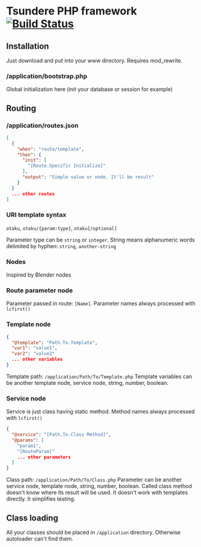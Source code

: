 # Tsundere PHP framework [![Build Status](https://travis-ci.org/kagami-ryuuji/tsundere.svg?branch=master)](https://travis-ci.org/kagami-ryuuji/tsundere)

## Installation
Just download and put into your www directory.
Requires mod_rewrite.

### /application/bootstrap.php
Global initialization here (init your database or session for example)

## Routing
### /application/routes.json
```json
[
  {
    "when": "route/template",
    "then": {
      "init": [
        "[Route.Specific Initialize]"
      ],
      "output": "Simple value or node. It'll be result"
    }
  }
  ... other routes
]
```

### URI template syntax

`otaku`,
`otaku/{param:type}`,
`otaku[/optional]`

Parameter type can be `string` or `integer`. String means alphanumeric words delimited by hyphen:
`string`,
`another-string`

### Nodes
Inspired by Blender nodes

### Route parameter node
Parameter passed in route: `[Name]`. Parameter names always processed with `lcfirst()`

### Template node
```json
{
  "@template": "Path.To.Template",
  "var1": "value1",
  "var2": "value2"
  ... other variables
}
```
Template path: `/application/Path/To/Template.php`
Template variables can be another template node, service node, string, number, boolean.

### Service node
Service is just class having static method. Method names always processed with `lcfirst()`
```json
{
  "@service": "[Path.To.Class Method]",
  "@params": [
    "param1",
    "[RouteParam]"
    ... other parameters
  ]
}
```
Class path: `/application/Path/To/Class.php`
Parameter can be another service node, template node, string, number, boolean.
Called class method doesn't know where its result will be used. It doesn't work with templates directly. It simplifies testing.

## Class loading
All your classes should be placed in `/application` directory. Otherwise autoloader can't find them.
